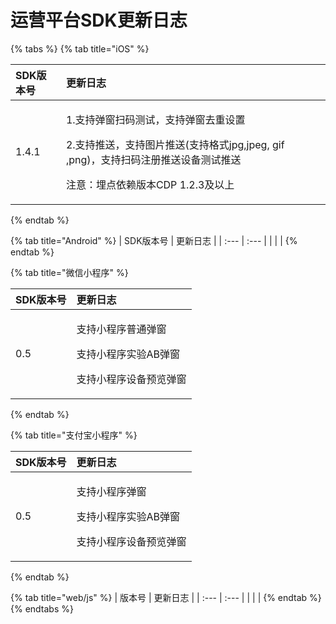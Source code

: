 # 运营平台SDK更新日志

{% tabs %}
{% tab title="iOS" %}
<table>
  <thead>
    <tr>
      <th style="text-align:left">SDK&#x7248;&#x672C;&#x53F7;</th>
      <th style="text-align:left">&#x66F4;&#x65B0;&#x65E5;&#x5FD7;</th>
    </tr>
  </thead>
  <tbody>
    <tr>
      <td style="text-align:left">1.4.1</td>
      <td style="text-align:left">
        <p>1.&#x652F;&#x6301;&#x5F39;&#x7A97;&#x626B;&#x7801;&#x6D4B;&#x8BD5;&#xFF0C;&#x652F;&#x6301;&#x5F39;&#x7A97;&#x53BB;&#x91CD;&#x8BBE;&#x7F6E;</p>
        <p>2.&#x652F;&#x6301;&#x63A8;&#x9001;&#xFF0C;&#x652F;&#x6301;&#x56FE;&#x7247;&#x63A8;&#x9001;(&#x652F;&#x6301;&#x683C;&#x5F0F;jpg,jpeg,
          gif ,png)&#xFF0C;&#x652F;&#x6301;&#x626B;&#x7801;&#x6CE8;&#x518C;&#x63A8;&#x9001;&#x8BBE;&#x5907;&#x6D4B;&#x8BD5;&#x63A8;&#x9001;</p>
        <p>&#x6CE8;&#x610F;&#xFF1A;&#x57CB;&#x70B9;&#x4F9D;&#x8D56;&#x7248;&#x672C;CDP
          1.2.3&#x53CA;&#x4EE5;&#x4E0A;</p>
      </td>
    </tr>
  </tbody>
</table>
{% endtab %}

{% tab title="Android" %}
| SDK版本号 | 更新日志 |
| :--- | :--- |
|  |  |
{% endtab %}

{% tab title="微信小程序" %}
<table>
  <thead>
    <tr>
      <th style="text-align:left">SDK&#x7248;&#x672C;&#x53F7;</th>
      <th style="text-align:left">&#x66F4;&#x65B0;&#x65E5;&#x5FD7;</th>
    </tr>
  </thead>
  <tbody>
    <tr>
      <td style="text-align:left">0.5</td>
      <td style="text-align:left">
        <p>&#x652F;&#x6301;&#x5C0F;&#x7A0B;&#x5E8F;&#x666E;&#x901A;&#x5F39;&#x7A97;</p>
        <p>&#x652F;&#x6301;&#x5C0F;&#x7A0B;&#x5E8F;&#x5B9E;&#x9A8C;AB&#x5F39;&#x7A97;</p>
        <p>&#x652F;&#x6301;&#x5C0F;&#x7A0B;&#x5E8F;&#x8BBE;&#x5907;&#x9884;&#x89C8;&#x5F39;&#x7A97;</p>
      </td>
    </tr>
  </tbody>
</table>
{% endtab %}

{% tab title="支付宝小程序" %}
<table>
  <thead>
    <tr>
      <th style="text-align:left">SDK&#x7248;&#x672C;&#x53F7;</th>
      <th style="text-align:left">&#x66F4;&#x65B0;&#x65E5;&#x5FD7;</th>
    </tr>
  </thead>
  <tbody>
    <tr>
      <td style="text-align:left">0.5</td>
      <td style="text-align:left">
        <p>&#x652F;&#x6301;&#x5C0F;&#x7A0B;&#x5E8F;&#x5F39;&#x7A97;</p>
        <p>&#x652F;&#x6301;&#x5C0F;&#x7A0B;&#x5E8F;&#x5B9E;&#x9A8C;AB&#x5F39;&#x7A97;</p>
        <p>&#x652F;&#x6301;&#x5C0F;&#x7A0B;&#x5E8F;&#x8BBE;&#x5907;&#x9884;&#x89C8;&#x5F39;&#x7A97;</p>
      </td>
    </tr>
  </tbody>
</table>
{% endtab %}

{% tab title="web/js" %}
| 版本号 | 更新日志 |
| :--- | :--- |
|  |  |
{% endtab %}
{% endtabs %}


